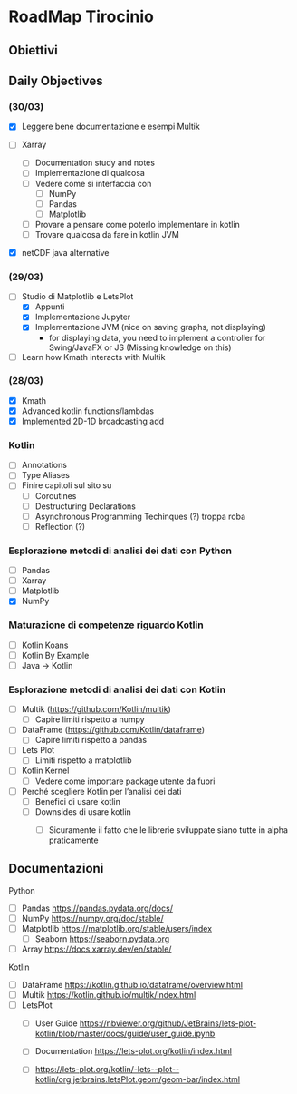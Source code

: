 # RoadMap Tirocinio

## Obiettivi

## Daily Objectives 

### (30/03)

- [x] Leggere bene documentazione e esempi Multik

- [ ] Xarray
    - [ ] Documentation study and notes
    - [ ] Implementazione di qualcosa
    - [ ] Vedere come si interfaccia con
        - [ ] NumPy
        - [ ] Pandas
        - [ ] Matplotlib
    - [ ] Provare a pensare come poterlo implementare in kotlin
    - [ ] Trovare qualcosa da fare in kotlin JVM
- [x] netCDF java alternative

### (29/03)
- [ ] Studio di Matplotlib e LetsPlot 
    - [x] Appunti 
    - [x] Implementazione Jupyter
    - [x] Implementazione JVM (nice on saving graphs, not displaying)
        - for displaying data, you need to implement a controller for
          Swing/JavaFX or JS (Missing knowledge on this)
- [ ] Learn how Kmath interacts with Multik

### (28/03)
- [x] Kmath
- [x] Advanced kotlin functions/lambdas
- [x] Implemented 2D-1D broadcasting add

### Kotlin
- [ ] Annotations
- [ ] Type Aliases
- [ ] Finire capitoli sul sito su
    - [ ] Coroutines
    - [ ] Destructuring Declarations
    - [ ] Asynchronous Programming Techinques (?) troppa roba
    - [ ] Reflection (?)

### Esplorazione metodi di analisi dei dati con Python
- [ ] Pandas
- [ ] Xarray
- [ ] Matplotlib
- [x] NumPy

### Maturazione di competenze riguardo Kotlin
- [ ] Kotlin Koans
- [ ] Kotlin By Example
- [ ] Java -> Kotlin

### Esplorazione metodi di analisi dei dati con Kotlin
- [ ] Multik (https://github.com/Kotlin/multik)
    - [ ] Capire limiti rispetto a numpy
- [ ] DataFrame (https://github.com/Kotlin/dataframe)
    - [ ] Capire limiti rispetto a pandas
- [ ] Lets Plot
    - [ ] Limiti rispetto a matplotlib
- [ ] Kotlin Kernel
    - [ ] Vedere come importare package utente da fuori
- [ ] Perché scegliere Kotlin per l’analisi dei dati
    - [ ] Benefici di usare kotlin
    - [ ] Downsides di usare kotlin
        - [ ] Sicuramente il fatto che le librerie sviluppate siano tutte in 
              alpha praticamente


## Documentazioni
Python
- [ ] Pandas https://pandas.pydata.org/docs/
- [ ] NumPy https://numpy.org/doc/stable/
- [ ] Matplotlib https://matplotlib.org/stable/users/index
    - [ ] Seaborn https://seaborn.pydata.org
- [ ] Array https://docs.xarray.dev/en/stable/

Kotlin
- [ ] DataFrame https://kotlin.github.io/dataframe/overview.html
- [ ] Multik https://kotlin.github.io/multik/index.html
- [ ] LetsPlot
    - [ ] User Guide https://nbviewer.org/github/JetBrains/lets-plot-kotlin/blob/master/docs/guide/user_guide.ipynb
    - [ ] Documentation https://lets-plot.org/kotlin/index.html
    - [ ] https://lets-plot.org/kotlin/-lets--plot--kotlin/org.jetbrains.letsPlot.geom/geom-bar/index.html

